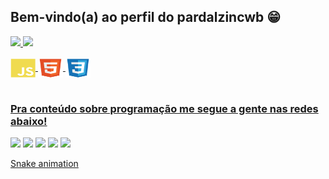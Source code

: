 ## Bem-vindo(a) ao perfil do pardalzincwb 😁

 <div>
   <a href="https://github.com/pardalzincwb">
   <img height="180em" src="https://github-readme-stats.vercel.app/api?username=pardalzincwb&show_icons=true&theme=tokyonight&include_all_commits=true&count_private=true"/>
   <img height="180em" src="https://github-readme-stats.vercel.app/api/top-langs/?username=pardalzincwb&layout=compact&langs_count=6&theme=tokyonight"/>

</div>
<div style="display: inline_block"><br>
  <img align="center" alt="Js" height="30" width="40" src="https://raw.githubusercontent.com/devicons/devicon/master/icons/javascript/javascript-plain.svg">
  <img align="center" alt="HTML" height="30" width="40" src="https://raw.githubusercontent.com/devicons/devicon/master/icons/html5/html5-original.svg">
  <img align="center" alt="CSS" height="30" width="40" src="https://raw.githubusercontent.com/devicons/devicon/master/icons/css3/css3-original.svg">
</div>
 
 <br>
 
  ### Pra conteúdo sobre programação me segue a gente nas redes abaixo!
 
<div> 
  <a href="" target="_blank"><img src="https://img.shields.io/badge/YouTube-FF0000?style=for-the-badge&logo=youtube&logoColor=white" target="_blank"></a>
  <a href="" target="_blank"><img src="https://img.shields.io/badge/-Instagram-%23E4405F?style=for-the-badge&logo=instagram&logoColor=white" target="_blank"></a>
 <a href="" target="_blank"><img src="https://img.shields.io/badge/Discord-7289DA?style=for-the-badge&logo=discord&logoColor=white" target="_blank"></a> 
  <a href = ""><img src="https://img.shields.io/badge/-Gmail-%23333?style=for-the-badge&logo=gmail&logoColor=white" target="_blank"></a>
  <a href="" target="_blank"><img src="https://img.shields.io/badge/-LinkedIn-%230077B5?style=for-the-badge&logo=linkedin&logoColor=white" target="_blank"></a> 
 
  [Snake animation](https://github.com/pardalzincwb/pardalzincwb/blob/output/github-contribution-grid-snake.svg)

</div>
